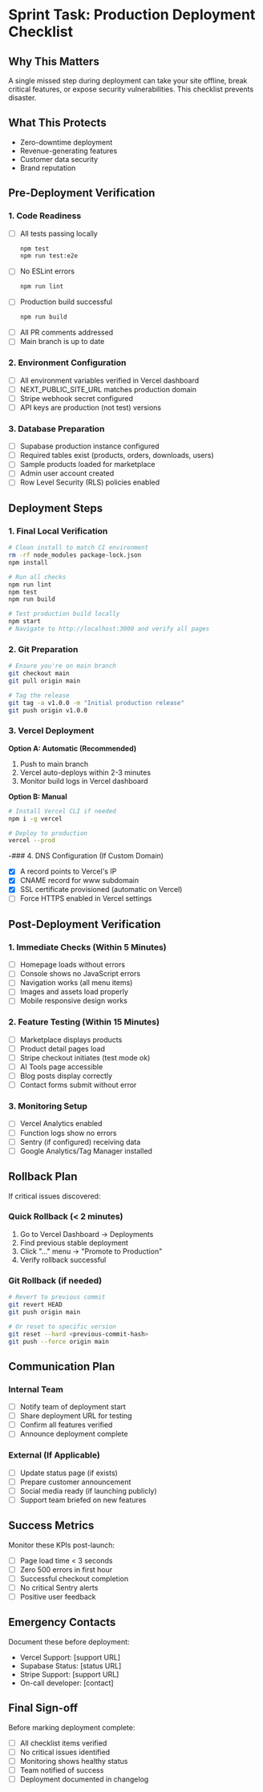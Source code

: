 # Sprint Task: Production Deployment Checklist

## Why This Matters
A single missed step during deployment can take your site offline, break critical features, or expose security vulnerabilities. This checklist prevents disaster.

## What This Protects
- Zero-downtime deployment
- Revenue-generating features
- Customer data security
- Brand reputation

## Pre-Deployment Verification

### 1. Code Readiness
- [ ] All tests passing locally
  ```bash
  npm test
  npm run test:e2e
  ```
- [ ] No ESLint errors
  ```bash
  npm run lint
  ```
- [ ] Production build successful
  ```bash
  npm run build
  ```
- [ ] All PR comments addressed
- [ ] Main branch is up to date

### 2. Environment Configuration
- [ ] All environment variables verified in Vercel dashboard
- [ ] NEXT_PUBLIC_SITE_URL matches production domain
- [ ] Stripe webhook secret configured
- [ ] API keys are production (not test) versions

### 3. Database Preparation
- [ ] Supabase production instance configured
- [ ] Required tables exist (products, orders, downloads, users)
- [ ] Sample products loaded for marketplace
- [ ] Admin user account created
- [ ] Row Level Security (RLS) policies enabled

## Deployment Steps

### 1. Final Local Verification
```bash
# Clean install to match CI environment
rm -rf node_modules package-lock.json
npm install

# Run all checks
npm run lint
npm test
npm run build

# Test production build locally
npm start
# Navigate to http://localhost:3000 and verify all pages
```

### 2. Git Preparation
```bash
# Ensure you're on main branch
git checkout main
git pull origin main

# Tag the release
git tag -a v1.0.0 -m "Initial production release"
git push origin v1.0.0
```

### 3. Vercel Deployment

**Option A: Automatic (Recommended)**
1. Push to main branch
2. Vercel auto-deploys within 2-3 minutes
3. Monitor build logs in Vercel dashboard

**Option B: Manual**
```bash
# Install Vercel CLI if needed
npm i -g vercel

# Deploy to production
vercel --prod
```

-### 4. DNS Configuration (If Custom Domain)
- [x] A record points to Vercel's IP
- [x] CNAME record for www subdomain
- [x] SSL certificate provisioned (automatic on Vercel)
- [ ] Force HTTPS enabled in Vercel settings

## Post-Deployment Verification

### 1. Immediate Checks (Within 5 Minutes)
- [ ] Homepage loads without errors
- [ ] Console shows no JavaScript errors
- [ ] Navigation works (all menu items)
- [ ] Images and assets load properly
- [ ] Mobile responsive design works

### 2. Feature Testing (Within 15 Minutes)
- [ ] Marketplace displays products
- [ ] Product detail pages load
- [ ] Stripe checkout initiates (test mode ok)
- [ ] AI Tools page accessible
- [ ] Blog posts display correctly
- [ ] Contact forms submit without error

### 3. Monitoring Setup
- [ ] Vercel Analytics enabled
- [ ] Function logs show no errors
- [ ] Sentry (if configured) receiving data
- [ ] Google Analytics/Tag Manager installed

## Rollback Plan

If critical issues discovered:

### Quick Rollback (< 2 minutes)
1. Go to Vercel Dashboard → Deployments
2. Find previous stable deployment
3. Click "..." menu → "Promote to Production"
4. Verify rollback successful

### Git Rollback (if needed)
```bash
# Revert to previous commit
git revert HEAD
git push origin main

# Or reset to specific version
git reset --hard <previous-commit-hash>
git push --force origin main
```

## Communication Plan

### Internal Team
- [ ] Notify team of deployment start
- [ ] Share deployment URL for testing
- [ ] Confirm all features verified
- [ ] Announce deployment complete

### External (If Applicable)
- [ ] Update status page (if exists)
- [ ] Prepare customer announcement
- [ ] Social media ready (if launching publicly)
- [ ] Support team briefed on new features

## Success Metrics

Monitor these KPIs post-launch:
- [ ] Page load time < 3 seconds
- [ ] Zero 500 errors in first hour
- [ ] Successful checkout completion
- [ ] No critical Sentry alerts
- [ ] Positive user feedback

## Emergency Contacts

Document these before deployment:
- Vercel Support: [support URL]
- Supabase Status: [status URL]
- Stripe Support: [support URL]
- On-call developer: [contact]

## Final Sign-off

Before marking deployment complete:
- [ ] All checklist items verified
- [ ] No critical issues identified
- [ ] Monitoring shows healthy status
- [ ] Team notified of success
- [ ] Deployment documented in changelog